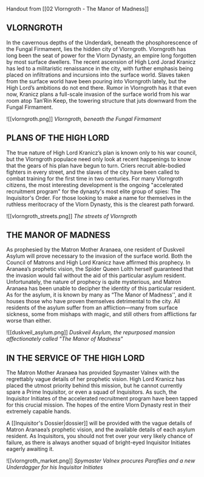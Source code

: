 Handout from [[02 Vlorngroth - The Manor of Madness]]

## VLORNGROTH
In the cavernous depths of the Underdark, beneath the phosphorescence of the Fungal Firmament, lies the hidden city of Vlorngroth. Vlorngroth has long been the seat of power for the Vlorn Dynasty, an empire long forgotten by most surface dwellers. The recent ascension of High Lord Jorad Kranicz has led to a militaristic renaissance in the city, with further emphasis being placed on infiltrations and incursions into the surface world. Slaves taken from the surface world have been pouring into Vlorngroth lately, but the High Lord’s ambitions do not end there. Rumor in Vlorngroth has it that even now, Kranicz plans a full-scale invasion of the surface world from his war room atop Tan’Rin Keep, the towering structure that juts downward from the Fungal Firmament.

![[vlorngroth.png]]
*Vlorngroth, beneath the Fungal Firmament*

## PLANS OF THE HIGH LORD
The true nature of High Lord Kranicz’s plan is known only to his war council, but the Vlorngroth populace need only look at recent happenings to know that the gears of his plan have begun to turn. Criers recruit able-bodied fighters in every street, and the slaves of the city have been called to combat training for the first time in two centuries. For many Vlorngroth citizens, the most interesting development is the ongoing "accelerated recruitment program" for the dynasty's most elite group of spies: The Inquisitor's Order. For those looking to make a name for themselves in the ruthless meritocracy of the Vlorn Dynasty, this is the clearest path forward.

![[vlorngroth_streets.png]]
*The streets of Vlorngroth*

## THE MANOR OF MADNESS
As prophesied by the Matron Mother Aranaea, one resident of Duskveil Asylum will prove necessary to the invasion of the surface world. Both the Council of Matrons and High Lord Kranicz have affirmed this prophecy. In Aranaea’s prophetic vision, the Spider Queen Lolth herself guaranteed that the invasion would fail without the aid of this particular asylum resident. Unfortunately, the nature of prophecy is quite mysterious, and Matron Aranaea has been unable to decipher the identity of this particular resident. As for the asylum, it is known by many as “The Manor of Madness'', and it houses those who have proven themselves detrimental to the city. All residents of the asylum suffer from an affliction—many from surface sickness, some from mishaps with magic, and still others from afflictions far worse than either.

![[duskveil_asylum.png]]
*Duskveil Asylum, the repurposed mansion affectionately called "The Manor of Madness"*

## IN THE SERVICE OF THE HIGH LORD
The Matron Mother Aranaea has provided Spymaster Valnex with the regrettably vague details of her prophetic vision. High Lord Kranicz has placed the utmost priority behind this mission, but he cannot currently spare a Prime Inquisitor, or even a squad of Inquisitors. As such, the Inquisitor Initiates of the accelerated recruitment program have been tapped for this crucial mission. The hopes of the entire Vlorn Dynasty rest in their extremely capable hands.

A [[Inquisitor's Dossier|dossier]] will be provided with the vague details of Matron Aranaea’s prophetic vision, and the available details of each asylum resident. As Inquisitors, you should not fret over your very likely chance of failure, as there is always another squad of bright-eyed Inquisitor Initiates eagerly awaiting it.

![[vlorngroth_market.png]]
*Spymaster Valnex procures Paraflies and a new Underdagger for his Inquisitor Initiates*